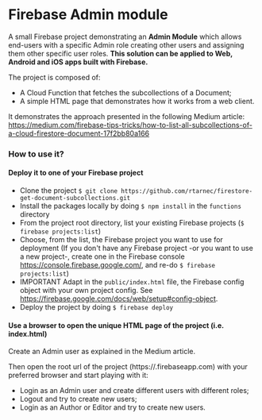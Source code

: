 # Firebase Admin module

A small Firebase project demonstrating an **Admin Module** which allows end-users with a specific Admin role creating other users and assigning them other specific user roles. **This solution can be applied to Web, Android and iOS apps built with Firebase.**

The project is composed of:

- A Cloud Function that fetches the subcollections of a Document;
- A simple HTML page that demonstrates how it works from a web client.

It demonstrates the approach presented in the following Medium article: https://medium.com/firebase-tips-tricks/how-to-list-all-subcollections-of-a-cloud-firestore-document-17f2bb80a166

### How to use it?

#### Deploy it to one of your Firebase project

- Clone the project `$ git clone https://github.com/rtarnec/firestore-get-document-subcollections.git`
- Install the packages locally by doing `$ npm install` in the `functions` directory
- From the project root directory, list your existing Firebase projects (`$ firebase projects:list`)
- Choose, from the list, the Firebase project you want to use for deployment (If you don't have any Firebase project -or you want to use a new project-, create one in the Firebase console https://console.firebase.google.com/, and re-do `$ firebase projects:list`)
- IMPORTANT Adapt in the `public/index.html` file, the Firebase config object with your own project config. See https://firebase.google.com/docs/web/setup#config-object.
- Deploy the project by doing `$ firebase deploy`

#### Use a browser to open the unique HTML page of the project (i.e. index.html)

Create an Admin user as explained in the Medium article.

Then open the root url of the project (https://<your-project-id>.firebaseapp.com) with your preferred browser and start playing with it:

- Login as an Admin user and create different users with different roles;
- Logout and try to create new users;
- Login as an Author or Editor and try to create new users.
